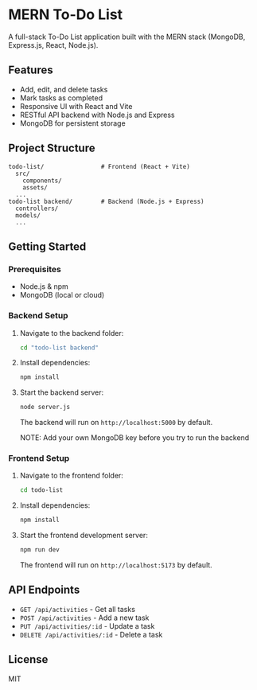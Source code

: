 # MERN To-Do List

A full-stack To-Do List application built with the MERN stack (MongoDB, Express.js, React, Node.js).

## Features
- Add, edit, and delete tasks
- Mark tasks as completed
- Responsive UI with React and Vite
- RESTful API backend with Node.js and Express
- MongoDB for persistent storage

## Project Structure

```
todo-list/                # Frontend (React + Vite)
  src/
    components/
    assets/
  ...
todo-list backend/        # Backend (Node.js + Express)
  controllers/
  models/
  ...
```

## Getting Started

### Prerequisites
- Node.js & npm
- MongoDB (local or cloud)

### Backend Setup
1. Navigate to the backend folder:
   ```sh
   cd "todo-list backend"
   ```
2. Install dependencies:
   ```sh
   npm install
   ```
3. Start the backend server:
   ```sh
   node server.js
   ```
   The backend will run on `http://localhost:5000` by default.

   NOTE: Add your own MongoDB key before you try to run the backend

### Frontend Setup
1. Navigate to the frontend folder:
   ```sh
   cd todo-list
   ```
2. Install dependencies:
   ```sh
   npm install
   ```
3. Start the frontend development server:
   ```sh
   npm run dev
   ```
   The frontend will run on `http://localhost:5173` by default.

## API Endpoints
- `GET /api/activities` - Get all tasks
- `POST /api/activities` - Add a new task
- `PUT /api/activities/:id` - Update a task
- `DELETE /api/activities/:id` - Delete a task

## License
MIT
